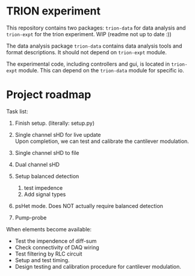 # TRION experiment
This repository contains two packages: `trion-data` for data analysis and 
`trion-expt` for the trion experiment. WIP (readme not up to date :))

The data analysis package `trion-data` contains data analysis tools and format
descriptions. It should not depend on `trion-expt` module.

The experimental code, including controllers and gui, is located in `trion-expt`
module. This can depend on the `trion-data` module for specific io.

# Project roadmap

Task list:
1. Finish setup. (literally: setup.py)

2. Single channel sHD for live update  
   Upon completion, we can test and calibrate the cantilever modulation.

3. Single channel sHD to file

4. Dual channel sHD

5. Setup balanced detection
   1. test impedence
   2. Add signal types

6. psHet mode. Does NOT actually require balanced detection

7. Pump-probe

When elements become available:
- Test the impendence of diff-sum
- Check connectivity of DAQ wiring
- Test filtering by RLC circuit
- Setup and test timing.
- Design testing and calibration procedure for cantilever modulation.